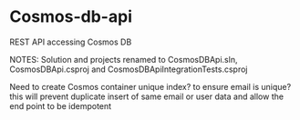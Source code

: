 # Cosmos-db-api
REST API accessing Cosmos DB

NOTES:
Solution and projects renamed to CosmosDBApi.sln, CosmosDBApi.csproj and CosmosDBApiIntegrationTests.csproj

Need to create Cosmos container unique index? to ensure email is unique? this will prevent duplicate insert of same email or user data
and allow the end point to be idempotent


